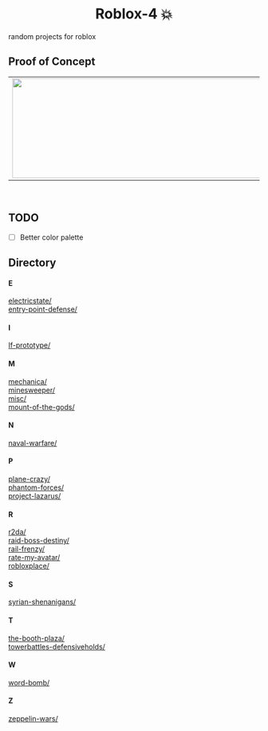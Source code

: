 # <center>Roblox-4 💥</center>

random projects for roblox

## Proof of Concept

<table align="center">
  <tbody>
    <tr>
      <td align="center">
          <img src="https://media.discordapp.net/attachments/921595377923268708/1039887568352849940/test.png" width="500" height="200"/>
        </td>
      <td align="center">
          <img src="https://external-content.duckduckgo.com/iu/?u=https%3A%2F%2Fi.vgy.me%2FBLqJ2K.png" width="500" height="200"/>
      </td>
      <td align="center">
          <img src="https://external-content.duckduckgo.com/iu/?u=https%3A%2F%2Fi.vgy.me%2FDul269.png" width="500" height="200"/>
      </td>
      <td align="center">
          <img src="https://media.discordapp.net/attachments/1020657391831896115/1041702024502329354/image.png" width="500" height="200"/>
      </td>
    </tr>
  </tbody>
</table>
<br />


## TODO

- [ ] Better color palette

## Directory
#### E
[electricstate/](/electricstate/)
\
[entry-point-defense/](/entry-point-defense/)

#### I
[If-prototype/](/If-prototype/)

#### M
[mechanica/](/mechanica/)
\
[minesweeper/](/minesweeper/)
\
[misc/](/misc/)
\
[mount-of-the-gods/](/mount-of-the-gods/)

#### N
[naval-warfare/](/naval-warfare/)

#### P 
[plane-crazy/](/plane-crazy/)
\
[phantom-forces/](/phantom-forces/)
\
[project-lazarus/](/project-lazarus/)

#### R
[r2da/](/r2da/)
\
[raid-boss-destiny/](/raid-boss-destiny/)
\
[rail-frenzy/](/rail-frenzy/)
\
[rate-my-avatar/](/rate-my-avatar/)
\
[robloxplace/](/robloxplace/)

#### S
[syrian-shenanigans/](/syrian-shenanigans/)

#### T
[the-booth-plaza/](/the-booth-plaza/)
\
[towerbattles-defensiveholds/](/towerbattles-defensiveholds/)

#### W
[word-bomb/](/word-bomb/)

#### Z
[zeppelin-wars/](/zeppelin-wars/)



